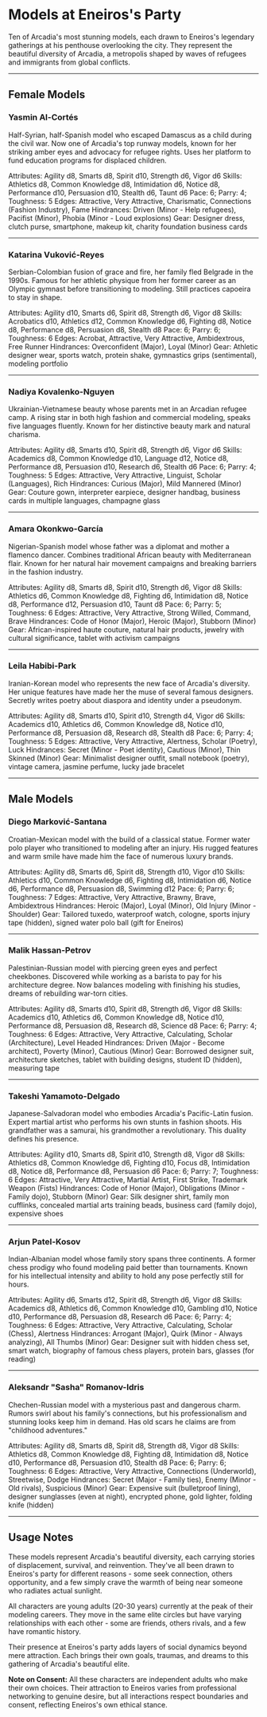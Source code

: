 # Models at Eneiros's Party

Ten of Arcadia's most stunning models, each drawn to Eneiros's legendary gatherings at his penthouse overlooking the city. They represent the beautiful diversity of Arcadia, a metropolis shaped by waves of refugees and immigrants from global conflicts.

---

## Female Models

### Yasmin Al-Cortés

Half-Syrian, half-Spanish model who escaped Damascus as a child during the civil war.
Now one of Arcadia's top runway models, known for her striking amber eyes and advocacy for refugee rights. Uses her platform to fund education programs for displaced children.

Attributes: Agility d8, Smarts d8, Spirit d10, Strength d6, Vigor d6
Skills: Athletics d8, Common Knowledge d8, Intimidation d6, Notice d8, Performance d10, Persuasion d10, Stealth d6, Taunt d6
Pace: 6; Parry: 4; Toughness: 5
Edges: Attractive, Very Attractive, Charismatic, Connections (Fashion Industry), Fame
Hindrances: Driven (Minor - Help refugees), Pacifist (Minor), Phobia (Minor - Loud explosions)
Gear: Designer dress, clutch purse, smartphone, makeup kit, charity foundation business cards

---

### Katarina Vuković-Reyes

Serbian-Colombian fusion of grace and fire, her family fled Belgrade in the 1990s.
Famous for her athletic physique from her former career as an Olympic gymnast before transitioning to modeling. Still practices capoeira to stay in shape.

Attributes: Agility d10, Smarts d6, Spirit d8, Strength d6, Vigor d8
Skills: Acrobatics d10, Athletics d12, Common Knowledge d6, Fighting d8, Notice d8, Performance d8, Persuasion d8, Stealth d8
Pace: 6; Parry: 6; Toughness: 6
Edges: Acrobat, Attractive, Very Attractive, Ambidextrous, Free Runner
Hindrances: Overconfident (Major), Loyal (Minor)
Gear: Athletic designer wear, sports watch, protein shake, gymnastics grips (sentimental), modeling portfolio

---

### Nadiya Kovalenko-Nguyen

Ukrainian-Vietnamese beauty whose parents met in an Arcadian refugee camp.
A rising star in both high fashion and commercial modeling, speaks five languages fluently. Known for her distinctive beauty mark and natural charisma.

Attributes: Agility d8, Smarts d10, Spirit d8, Strength d6, Vigor d6
Skills: Academics d8, Common Knowledge d10, Language d12, Notice d8, Performance d8, Persuasion d10, Research d6, Stealth d6
Pace: 6; Parry: 4; Toughness: 5
Edges: Attractive, Very Attractive, Linguist, Scholar (Languages), Rich
Hindrances: Curious (Major), Mild Mannered (Minor)
Gear: Couture gown, interpreter earpiece, designer handbag, business cards in multiple languages, champagne glass

---

### Amara Okonkwo-García

Nigerian-Spanish model whose father was a diplomat and mother a flamenco dancer.
Combines traditional African beauty with Mediterranean flair. Known for her natural hair movement campaigns and breaking barriers in the fashion industry.

Attributes: Agility d8, Smarts d8, Spirit d10, Strength d6, Vigor d8
Skills: Athletics d6, Common Knowledge d8, Fighting d6, Intimidation d8, Notice d8, Performance d12, Persuasion d10, Taunt d8
Pace: 6; Parry: 5; Toughness: 6
Edges: Attractive, Very Attractive, Strong Willed, Command, Brave
Hindrances: Code of Honor (Major), Heroic (Major), Stubborn (Minor)
Gear: African-inspired haute couture, natural hair products, jewelry with cultural significance, tablet with activism campaigns

---

### Leila Habibi-Park

Iranian-Korean model who represents the new face of Arcadia's diversity.
Her unique features have made her the muse of several famous designers. Secretly writes poetry about diaspora and identity under a pseudonym.

Attributes: Agility d8, Smarts d10, Spirit d10, Strength d4, Vigor d6
Skills: Academics d10, Athletics d6, Common Knowledge d8, Notice d10, Performance d8, Persuasion d8, Research d8, Stealth d8
Pace: 6; Parry: 4; Toughness: 5
Edges: Attractive, Very Attractive, Alertness, Scholar (Poetry), Luck
Hindrances: Secret (Minor - Poet identity), Cautious (Minor), Thin Skinned (Minor)
Gear: Minimalist designer outfit, small notebook (poetry), vintage camera, jasmine perfume, lucky jade bracelet

---

## Male Models

### Diego Marković-Santana

Croatian-Mexican model with the build of a classical statue.
Former water polo player who transitioned to modeling after an injury. His rugged features and warm smile have made him the face of numerous luxury brands.

Attributes: Agility d8, Smarts d6, Spirit d8, Strength d10, Vigor d10
Skills: Athletics d10, Common Knowledge d6, Fighting d8, Intimidation d6, Notice d6, Performance d8, Persuasion d8, Swimming d12
Pace: 6; Parry: 6; Toughness: 7
Edges: Attractive, Very Attractive, Brawny, Brave, Ambidextrous
Hindrances: Heroic (Major), Loyal (Minor), Old Injury (Minor - Shoulder)
Gear: Tailored tuxedo, waterproof watch, cologne, sports injury tape (hidden), signed water polo ball (gift for Eneiros)

---

### Malik Hassan-Petrov

Palestinian-Russian model with piercing green eyes and perfect cheekbones.
Discovered while working as a barista to pay for his architecture degree. Now balances modeling with finishing his studies, dreams of rebuilding war-torn cities.

Attributes: Agility d8, Smarts d10, Spirit d8, Strength d6, Vigor d8
Skills: Academics d10, Athletics d6, Common Knowledge d8, Notice d10, Performance d8, Persuasion d8, Research d8, Science d8
Pace: 6; Parry: 4; Toughness: 6
Edges: Attractive, Very Attractive, Calculating, Scholar (Architecture), Level Headed
Hindrances: Driven (Major - Become architect), Poverty (Minor), Cautious (Minor)
Gear: Borrowed designer suit, architecture sketches, tablet with building designs, student ID (hidden), measuring tape

---

### Takeshi Yamamoto-Delgado

Japanese-Salvadoran model who embodies Arcadia's Pacific-Latin fusion.
Expert martial artist who performs his own stunts in fashion shoots. His grandfather was a samurai, his grandmother a revolutionary. This duality defines his presence.

Attributes: Agility d10, Smarts d8, Spirit d10, Strength d8, Vigor d8
Skills: Athletics d8, Common Knowledge d6, Fighting d10, Focus d8, Intimidation d8, Notice d8, Performance d8, Persuasion d6
Pace: 6; Parry: 7; Toughness: 6
Edges: Attractive, Very Attractive, Martial Artist, First Strike, Trademark Weapon (Fists)
Hindrances: Code of Honor (Major), Obligations (Minor - Family dojo), Stubborn (Minor)
Gear: Silk designer shirt, family mon cufflinks, concealed martial arts training beads, business card (family dojo), expensive shoes

---

### Arjun Patel-Kosov

Indian-Albanian model whose family story spans three continents.
A former chess prodigy who found modeling paid better than tournaments. Known for his intellectual intensity and ability to hold any pose perfectly still for hours.

Attributes: Agility d6, Smarts d12, Spirit d8, Strength d6, Vigor d8
Skills: Academics d8, Athletics d6, Common Knowledge d10, Gambling d10, Notice d10, Performance d8, Persuasion d8, Research d6
Pace: 6; Parry: 4; Toughness: 6
Edges: Attractive, Very Attractive, Calculating, Scholar (Chess), Alertness
Hindrances: Arrogant (Major), Quirk (Minor - Always analyzing), All Thumbs (Minor)
Gear: Designer suit with hidden chess set, smart watch, biography of famous chess players, protein bars, glasses (for reading)

---

### Aleksandr "Sasha" Romanov-Idris

Chechen-Russian model with a mysterious past and dangerous charm.
Rumors swirl about his family's connections, but his professionalism and stunning looks keep him in demand. Has old scars he claims are from "childhood adventures."

Attributes: Agility d8, Smarts d8, Spirit d8, Strength d8, Vigor d8
Skills: Athletics d8, Common Knowledge d8, Fighting d8, Intimidation d8, Notice d10, Performance d8, Persuasion d10, Stealth d8
Pace: 6; Parry: 6; Toughness: 6
Edges: Attractive, Very Attractive, Connections (Underworld), Streetwise, Dodge
Hindrances: Secret (Major - Family ties), Enemy (Minor - Old rivals), Suspicious (Minor)
Gear: Expensive suit (bulletproof lining), designer sunglasses (even at night), encrypted phone, gold lighter, folding knife (hidden)

---

## Usage Notes

These models represent Arcadia's beautiful diversity, each carrying stories of displacement, survival, and reinvention. They've all been drawn to Eneiros's party for different reasons - some seek connection, others opportunity, and a few simply crave the warmth of being near someone who radiates actual sunlight.

All characters are young adults (20-30 years) currently at the peak of their modeling careers. They move in the same elite circles but have varying relationships with each other - some are friends, others rivals, and a few have romantic history.

Their presence at Eneiros's party adds layers of social dynamics beyond mere attraction. Each brings their own goals, traumas, and dreams to this gathering of Arcadia's beautiful elite.

**Note on Consent:** All these characters are independent adults who make their own choices. Their attraction to Eneiros varies from professional networking to genuine desire, but all interactions respect boundaries and consent, reflecting Eneiros's own ethical stance.